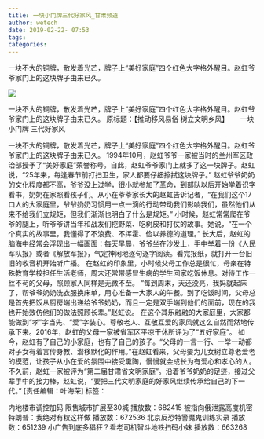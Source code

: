 ```yaml
---
title: 一块小门牌三代好家风_甘肃频道
author: wetech
date: 2019-02-22- 07:53
tags: 
categories: 
---
```

一块不大的铜牌，散发着光芒，牌子上“美好家庭”四个红色大字格外醒目。赵虹爷爷家门上的这块牌子由来已久。
<!-- more -->
                
<img align="center" border="0" src="http://p2.ifengimg.com/a/2016/0810/204c433878d5cf9size1_w16_h16.png" />
                
                
            
一块不大的铜牌，散发着光芒，牌子上“美好家庭”四个红色大字格外醒目。赵虹爷爷家门上的这块牌子由来已久。
原标题：【推动移风易俗 树立文明乡风】
     一块小门牌 三代好家风
						 
一块不大的铜牌，散发着光芒，牌子上“美好家庭”四个红色大字格外醒目。赵虹爷爷家门上的这块牌子由来已久。
1994年10月，赵虹爷爷一家被当时的兰州军区政治部授予了“美好家庭”荣誉称号。自此，赵虹爷爷家门上就多了这一块牌子。赵虹说，“25年来，每逢春节前打扫卫生，家人都要仔细擦拭这块牌子。”
赵虹爷爷奶奶的文化程度都不高，爷爷没上过学，很小就参加了革命，到部队以后开始学着识字看书，奶奶在家照看孩子们。从小在爷爷家长大的赵虹告诉记者，“在我们这个17口人的大家庭里，爷爷奶奶习惯用一点一滴的行动带动我们影响我们，虽然他们从来不给我们立规矩，但我们渐渐也明白了什么是规矩。”
小时候，赵虹常常爬在爷爷的腿上，听爷爷讲当年和战友们挖野菜、吃树皮和打仗的故事。她说，“在一个个真实的故事里，我懂得了不浪费、不挥霍、俭以养德的道理。”
长大后，赵虹的脑海中经常会浮现出一幅画面：每天早晨，爷爷坐在沙发上，手中举着一份《人民军队报》或者《解放军报》，气定神闲地逐句逐字阅读。看完报纸，就打开一台旧旧的收音机开始听广播。
在赵虹的印象里，小时候父母工作总是很忙，母亲在特殊教育学校担任生活老师，周末还常带感冒生病的学生回家吃饭休息。对待工作一丝不苟的父母，照顾家人同样是无微不至。
“每到周末，天还没亮，我妈就起床了，帮爷爷奶奶洗衣服换床单，用心准备一大家人的午餐。到了吃饭时间，父母总是首先把饭从厨房端出递给爷爷奶奶，而且一定是双手端到他们的面前，现在的我也开始效仿他们的做法照顾长辈。”赵虹说。
在这个其乐融融的大家庭里，大家都能做到“孝”字当先、“爱”字装心。尊敬老人、互敬互爱的家风就这么自然而然地传承下来。2016年，赵虹的父母一家被省军区平凉干休所评为了“五好家庭”。
如今，赵虹有了自己的小家庭，也有了自己的孩子。“父母的一言一行、一举一动都对子女有着言传身教、潜移默化的作用。”在赵虹看来，父母要为儿女树立尊老爱老的模范，让孩子从小在爱的氛围中接受熏陶，慢慢就会成长为有爱心和孝心的人。
不久前，赵虹一家被评为“第二届甘肃省文明家庭”。沿着爷爷奶奶的足迹，接过父辈手中的接力棒，赵虹说，“要把三代文明家庭的好家风继续传承给自己的下一代。”
[责任编辑：叶海荣]
标签：
 
             
内地楼市调控加码 限售城市扩展至30城
播放数：682415
被指向俄泄露高度机密 特朗普：我绝对有权这样做
播放数：672536
北京反恐特警魔鬼训练实录
播放数：651239
小广告到底多猖狂？看老司机智斗地铁扫码小妹
播放数：663268
